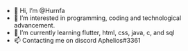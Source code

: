 - 👋 Hi, I’m @Hurnfa
- 👀 I’m interested in programming, coding and technological advancement.
- 🌱 I’m currently learning flutter, html, css, java, c, and sql
- 📫 Contacting me on discord Aphelios#3361

<!---
Hurnfa/Hurnfa is a ✨ special ✨ repository because its `README.md` (this file) appears on your GitHub profile.
You can click the Preview link to take a look at your changes.
--->
